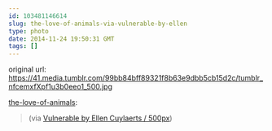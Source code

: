 ```yaml
---
id: 103481146614
slug: the-love-of-animals-via-vulnerable-by-ellen
type: photo
date: 2014-11-24 19:50:31 GMT
tags: []
---
```

original url: https://41.media.tumblr.com/99bb84bff89321f8b63e9dbb5cb15d2c/tumblr_nfcemxfXpf1u3b0eeo1_500.jpg

<p><a href="http://the-love-of-animals.tumblr.com/post/103428241222/via-vulnerable-by-ellen-cuylaerts-500px" class="tumblr_blog">the-love-of-animals</a>:</p>

<blockquote><p>(via <a href="https://500px.com/photo/58174858/vulnerable-by-ellen-cuylaerts?from=user_favorites&amp;user_id=10172997">Vulnerable by Ellen Cuylaerts / 500px</a>)</p></blockquote>

